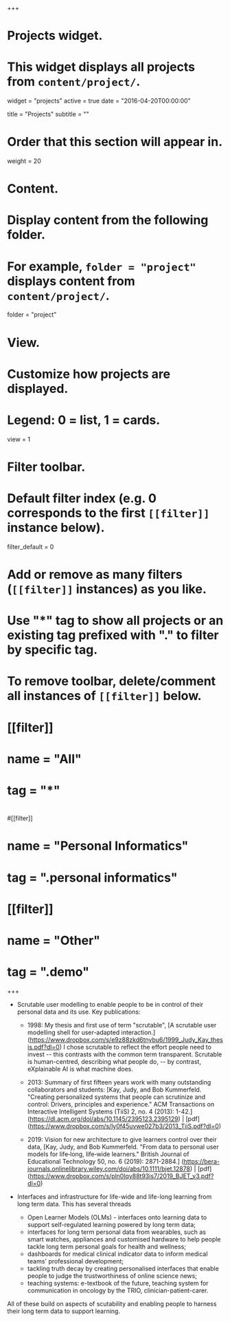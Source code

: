 +++
# Projects widget.
# This widget displays all projects from `content/project/`.
widget = "projects"
active = true
date = "2016-04-20T00:00:00"

title = "Projects"
subtitle = ""

# Order that this section will appear in.
weight = 20

# Content.
# Display content from the following folder.
# For example, `folder = "project"` displays content from `content/project/`.
folder = "project"


# View.
# Customize how projects are displayed.
# Legend: 0 = list, 1 = cards.
view = 1

# Filter toolbar.

# Default filter index (e.g. 0 corresponds to the first `[[filter]]` instance below).
filter_default = 0

# Add or remove as many filters (`[[filter]]` instances) as you like.
# Use "*" tag to show all projects or an existing tag prefixed with "." to filter by specific tag.
# To remove toolbar, delete/comment all instances of `[[filter]]` below.
# [[filter]]
#   name = "All"
#   tag = "*"
#  
#[[filter]]
#   name = "Personal Informatics"
#   tag = ".personal informatics"
#
# [[filter]]
#   name = "Other"
#   tag = ".demo"

+++


- Scrutable user modelling to enable people to be in control of their personal data and its use. Key publications:

	- 1998: My thesis and first use of term "scrutable",
[A scrutable user modelling shell for user-adapted interaction.]
(https://www.dropbox.com/s/e9z88zkd6tnybu6/1999_Judy_Kay_thesis.pdf?dl=0)
I chose scrutable to reflect the effort people need to invest --
this contrasts with the common term transparent.
Scrutable is human-centred, describing what people do, -- by contrast, eXplainable AI is what machine does.

	- 2013: Summary of first fifteen years work with many outstanding collaborators and students: 
[Kay, Judy, and Bob Kummerfeld. "Creating personalized systems that people can scrutinize and control: Drivers, principles and experience." ACM Transactions on Interactive Intelligent Systems (TiiS) 2, no. 4 (2013): 1-42.]
(https://dl.acm.org/doi/abs/10.1145/2395123.2395129) |
[pdf]
(https://www.dropbox.com/s/ly0f45uvwe027b3/2013_TiiS.pdf?dl=0) 

	- 2019: Vision for new architecture to give learners control over their data, [Kay, Judy, and Bob Kummerfeld. "From data to personal user models for life‐long, life‐wide learners." British Journal of Educational Technology 50, no. 6 (2019): 2871-2884.]
(https://bera-journals.onlinelibrary.wiley.com/doi/abs/10.1111/bjet.12878) |
[pdf]
(https://www.dropbox.com/s/pln0lqy88t93is7/2019_BJET_v3.pdf?dl=0)



- Interfaces and infrastructure for life-wide and life-long learning from long term data. This has several threads
	- Open Learner Models (OLMs) - interfaces onto learning data to support self-regulated learning powered by long term data;
	- interfaces for long term personal data from wearables, such as smart watches, appliances and customised hardware to help people tackle long term personal goals for health and wellness;
	- dashboards for medical clinical indicator data to inform medical teams' professional development;
	- tackling truth decay by creating personalised interfaces that enable people to judge the trustworthiness of online science news;
	- teaching systems: e-textbook of the future, teaching system for communication in oncology by the TRIO, clinician-patient-carer.

All of these build on aspects of scutability and enabling people to harness their long term data to support learning.

